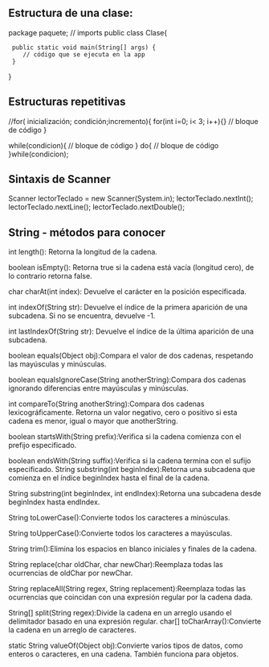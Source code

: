 ## Estructura de una clase: 

package paquete; 
// imports
public class Clase{

     public static void main(String[] args) {
        // código que se ejecuta en la app
     }
}

## Estructuras repetitivas
//for( inicialización; condición;incremento){
  for(int i=0; i< 3; i++){}
    // bloque de código
}

while(condicion){
    // bloque de código
}
do{
    // bloque de código
}while(condicion);

## Sintaxis de Scanner
Scanner lectorTeclado = new Scanner(System.in);
lectorTeclado.nextInt();
lectorTeclado.nextLine();
lectorTeclado.nextDouble();

## String - métodos para conocer

int length():  Retorna la longitud de la cadena.

boolean isEmpty(): Retorna true si la cadena está vacía (longitud cero), de lo contrario retorna false.

char charAt(int index): Devuelve el carácter en la posición especificada.

int indexOf(String str): Devuelve el índice de la primera aparición de una subcadena. Si no se encuentra, devuelve -1.

int lastIndexOf(String str): Devuelve el índice de la última aparición de una subcadena.

boolean equals(Object obj):Compara el valor de dos cadenas, respetando las mayúsculas y minúsculas.

boolean equalsIgnoreCase(String anotherString):Compara dos cadenas ignorando diferencias entre mayúsculas y minúsculas.

int compareTo(String anotherString):Compara dos cadenas lexicográficamente. Retorna un valor negativo, cero o positivo si esta cadena es menor, igual o mayor que anotherString.

boolean startsWith(String prefix):Verifica si la cadena comienza con el prefijo especificado.

boolean endsWith(String suffix):Verifica si la cadena termina con el sufijo especificado.
String substring(int beginIndex):Retorna una subcadena que comienza en el índice beginIndex hasta el final de la cadena.

String substring(int beginIndex, int endIndex):Retorna una subcadena desde beginIndex hasta endIndex.

String toLowerCase():Convierte todos los caracteres a minúsculas.

String toUpperCase():Convierte todos los caracteres a mayúsculas.

String trim():Elimina los espacios en blanco iniciales y finales de la cadena.

String replace(char oldChar, char newChar):Reemplaza todas las ocurrencias de oldChar por newChar.

String replaceAll(String regex, String replacement):Reemplaza todas las ocurrencias que coincidan con una expresión regular por la cadena dada.

String[] split(String regex):Divide la cadena en un arreglo usando el delimitador basado en una expresión regular.
char[] toCharArray():Convierte la cadena en un arreglo de caracteres.

static String valueOf(Object obj):Convierte varios tipos de datos, como enteros o caracteres, en una cadena. También funciona para objetos.
